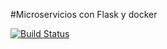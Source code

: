  #Microservicios con Flask y docker

 [![Build Status](https://travis-ci.com/joseluis0011/project_as.svg?branch=master)](https://travis-ci.com/joseluis0011/project_as)